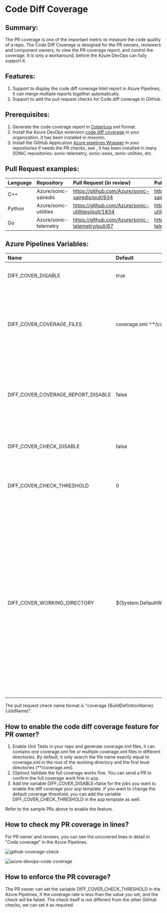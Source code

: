 ﻿# Code Diff Coverage


## Summary:

The PR coverage is one of the important metric to measure the code quality of a repo. The Code Diff Coverage is designed for the PR owners, reviewers and component owners, to view the PR coverage report, and control the coverage. It is only a workaround, before the Azure DevOps can fully support it.

## Features:

1. Support to display the code diff coverage html report in Azure Pipelines, it can merge multiple reports together automatically.
1. Support to add the pull request checks for Code diff coverage in GitHub.

## Prerequisites:

1. Generate the code coverage report in [Cobertura](https://cobertura.github.io/cobertura/) xml format.
1. Install the Azure DevOps extension [code diff coverage](https://marketplace.visualstudio.com/items?itemName=CodeCoverageTask.code-diff-coverage) in your organization, it has been installed in mssonic.
1. Install the GitHub Application [Azure pipelines Wrapper](https://github.com/settings/apps/azure-pipelines-wrapper/installations) in your repositories if needs the PR checks, see , it has been installed in many SONiC repositories: sonic-telemetry, sonic-swss, sonic-utilities, etc.

## Pull Request examples:

|Language|Repository|Pull Request (in review)|Pull Request (test only)|
| :- | :- | :- | :- |
|C++|Azure/sonic-sairedis|<https://github.com/Azure/sonic-sairedis/pull/934>|<https://github.com/Azure/sonic-sairedis/pull/933>|
|Python|Azure/sonic-utilities|<https://github.com/Azure/sonic-utilities/pull/1834>|<https://github.com/Azure/sonic-utilities/pull/1834>|
|Go|Azure/sonic-telemetry|<https://github.com/Azure/sonic-telemetry/pull/87>|<https://github.com/Azure/sonic-telemetry/pull/88>|


## Azure Pipelines Variables:

|**Name**|**Default**|**Description**|
| :- | :- | :- |
|DIFF\_COVER\_DISABLE|true|The feature flag, not enabled by default.|
|DIFF\_COVER\_COVERAGE\_FILES|coverage.xml \*\*/coverage.xml|Relative to the diff coverage working directory, list all the coverage files in Cobertura format by space.|
|DIFF\_COVER\_COVERAGE\_REPORT\_DISABLE|false|If the value is not enabled, you can see the diff coverage report of you pull request in Azure Pipelines.|
|DIFF\_COVER\_CHECK\_DISABLE|false|It will add the checks in your pull request by default.|
|DIFF\_COVER\_CHECK\_THRESHOLD|0|The value range is 0~100. The default value is 0, always success.|
|DIFF\_COVER\_WORKING\_DIRECTORY|$(System.DefaultWorkingDirectory)|The diff coverage working directory, the default working directory used if not specified. The typical usage is for multiple repositories checked out in one job in azp. The diff coverage working directory should be in a git repository, so the diff coverage can be generated comparing the targe branch.|
The pull request check name format is "coverage.{BuildDefinitionName}.{JobName}".



## How to enable the code diff coverage feature for PR owner?

1. Enable Unit Tests in your repo and generate coverage.xml files, it can contains one coverage.xml file or multiple coverage.xml files in different directories. By default, it only search the file name exactly equal to coverage.xml in the root of the working directory and the first level directories (\*\*/coverage.xml).
1. [Option] Validate the full coverage works fine. You can send a PR to confirm the full coverage work fine in azp.
1. Add the variable DIFF\_COVER\_DISABLE=false for the jobs you want to enable the diff coverage your azp template. If you want to change the default coverage threshold, you can add the variable DIFF\_COVER\_CHECK\_THRESHOLD in the azp template as well.

Refer to the sample PRs above to enable the feature.

## How to check my PR coverage in lines?

For PR owner and reviews, you can see the uncovered lines in detail in "Code coverage" in the Azure Pipelines.

![github-coverage-check](D:\projects\nodejs\sonic-build-web\code-diff-coverage\images\github-coverage-check.png)

![azure-devops-code-coverage](D:\projects\nodejs\sonic-build-web\code-diff-coverage\images\azure-devops-code-coverage.png)

## How to enforce the PR coverage?

The PR owner can set the variable DIFF\_COVER\_CHECK\_THRESHOLD in the Azure Pipelines, if the coverage rate is less than the value you set, and the check will be failed. The check itself is not different from the other GitHub checks, we can set it as required.



